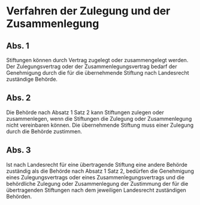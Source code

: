 # Verfahren der Zulegung und der Zusammenlegung



## Abs. 1

 Stiftungen können durch Vertrag zugelegt oder zusammengelegt werden. Der Zulegungsvertrag oder der Zusammenlegungsvertrag bedarf der Genehmigung durch die für die übernehmende Stiftung nach Landesrecht zuständige Behörde.

## Abs. 2

 Die Behörde nach Absatz 1 Satz 2 kann Stiftungen zulegen oder zusammenlegen, wenn die Stiftungen die Zulegung oder Zusammenlegung nicht vereinbaren können. Die übernehmende Stiftung muss einer Zulegung durch die Behörde zustimmen.

## Abs. 3

 Ist nach Landesrecht für eine übertragende Stiftung eine andere Behörde zuständig als die Behörde nach Absatz 1 Satz 2, bedürfen die Genehmigung eines Zulegungsvertrags oder eines Zusammenlegungsvertrags und die behördliche Zulegung oder Zusammenlegung der Zustimmung der für die übertragenden Stiftungen nach dem jeweiligen Landesrecht zuständigen Behörden. 

